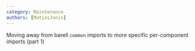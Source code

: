 ```yaml
---
category: Maintenance
authors: [MatissJanis]
---
```


Moving away from barell `common` imports to more specific per-component imports (part 1)
